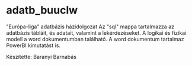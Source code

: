 # adatb_buuclw
"Európa-liga" adatbázis házidolgozat
Az "sql" mappa tartalmazza az adatbázis tábláit, és adatait, valamint a lekérdezéseket.
A logikai és fizikai modell a word dokumentumban található.
A word dokumentum tartalmaz PowerBI kimutatást is.


Készítette: Baranyi Barnabás
